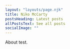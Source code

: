 ```yaml
---
layout: "layouts/page.njk"
title: Niko McCarty
postsHeading: Latest posts
allPostsText: See all posts
socialImage: ""
---
```


About test.